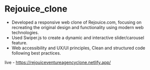 # Rejouice_clone

- Developed a responsive web clone of Rejouice.com, focusing on recreating the original design and functionality using modern web technologies. 
- Used Swiper.js to create a dynamic and interactive slider/carousel feature.
- Web accessibility and UX/UI principles, Clean and structured code following best practices.

live - https://rejouiceventureagencyclone.netlify.app/
